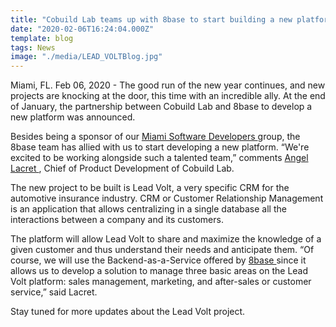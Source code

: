 ```yaml
---
title: "Cobuild Lab teams up with 8base to start building a new platform"
date: "2020-02-06T16:24:04.000Z"
template: blog
tags: News
image: "./media/LEAD_VOLTBlog.jpg"
---
```


Miami, FL. Feb 06, 2020 - The good run of the new year continues, and new projects are knocking at the door, this time with an incredible ally.  At the end of January, the partnership between Cobuild Lab and 8base to develop a new platform was announced. 

Besides being a sponsor of our <a target="_blank" href="https://www.meetup.com/es-ES/Miami-Software-Developers/?chapter_analytics_code=UA-105326682-2"> Miami Software Developers </a> group, the  8base team has allied with us to start developing a new platform. “We're excited to be working alongside such a talented team,” comments <a target="_blank" href="https://www.linkedin.com/in/alacret"> Angel Lacret </a>, Chief of Product Development of Cobuild Lab. 

The new project to be built is Lead Volt, a very specific CRM for the automotive insurance industry. CRM or Customer Relationship Management is an application that allows centralizing in a single database all the interactions between a company and its customers.

The platform will allow Lead Volt to share and maximize the knowledge of a given customer and thus understand their needs and anticipate them.  “Of course, we will use the Backend-as-a-Service offered by <a target="_blank" href="https://www.8base.com/"> 8base </a>
 since it allows us to develop a solution to manage three basic areas on the Lead Volt platform: sales management, marketing, and after-sales or customer service,” said Lacret.


Stay tuned for more updates about the Lead Volt project.
